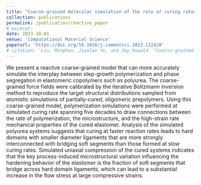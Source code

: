```yaml
---
title: "Coarse-grained molecular simulation of the role of curing rates on the structure and strength of polyurea"
collection: publications
permalink: /publication/reactive_paper
# excerpt:
date: 2023-10-01
venue: 'Computational Material Science'
paperurl: 'https://doi.org/10.1016/j.commatsci.2023.112428'
# citation: 'Liu, Minghao, Jianlan Ye, and Jay Oswald. "Coarse-grained molecular simulation of the role of curing rates on the structure and strength of polyurea." <i> Computational Materials Science <i> 230 (2023): 112428.'
---
```

 
 We present a reactive coarse-grained model that can more accurately simulate the interplay between step-growth polymerization and phase segregation in elastomeric copolymers such as polyurea. The coarse-grained force fields were calibrated by the iterative Boltzmann inversion method to reproduce the target structural distributions sampled from atomistic simulations of partially-cured, oligomeric prepolymers. Using this coarse-grained model, polymerization simulations were performed at simulated curing rate spanning five decades to draw connections between the rate of polymerization, the microstructure, and the high-strain rate mechanical properties of the cured elastomer. Analysis of the simulated polyurea systems suggests that curing at faster reaction rates leads to hard domains with smaller diameter ligaments that are more strongly interconnected with bridging soft segments than those formed at slow curing rates. Simulated uniaxial compression of the cured systems indicates that the key process-induced microstructural variation influencing the hardening behavior of the elastomer is the fraction of soft segments that bridge across hard domain ligaments, which can lead to a substantial increase in the flow stress at large compressive strains.
